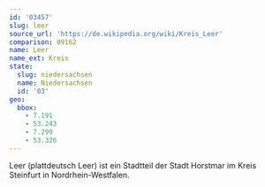```yaml
---
id: '03457'
slug: leer
source_url: 'https://de.wikipedia.org/wiki/Kreis_Leer'
comparison: 09162
name: Leer
name_ext: Kreis
state:
  slug: niedersachsen
  name: Niedersachsen
  id: '03'
geo:
  bbox:
    - 7.191
    - 53.243
    - 7.299
    - 53.326
---
```


Leer (plattdeutsch Leer) ist ein Stadtteil der Stadt Horstmar im Kreis Steinfurt in Nordrhein-Westfalen.
